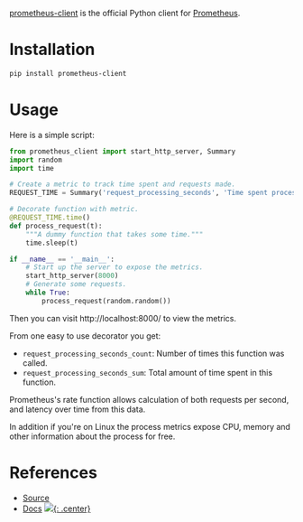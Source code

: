 [prometheus-client](https://github.com/prometheus/client_python) is the official Python client for [Prometheus](prometheus.md).

# Installation

```bash
pip install prometheus-client
```

# Usage

Here is a simple script:

```python
from prometheus_client import start_http_server, Summary
import random
import time

# Create a metric to track time spent and requests made.
REQUEST_TIME = Summary('request_processing_seconds', 'Time spent processing request')

# Decorate function with metric.
@REQUEST_TIME.time()
def process_request(t):
    """A dummy function that takes some time."""
    time.sleep(t)

if __name__ == '__main__':
    # Start up the server to expose the metrics.
    start_http_server(8000)
    # Generate some requests.
    while True:
        process_request(random.random())
```

Then you can visit http://localhost:8000/ to view the metrics.

From one easy to use decorator you get:

- `request_processing_seconds_count`: Number of times this function was called.
- `request_processing_seconds_sum`: Total amount of time spent in this function.

Prometheus's rate function allows calculation of both requests per second, and latency over time from this data.

In addition if you're on Linux the process metrics expose CPU, memory and other information about the process for free.

# References

- [Source](https://github.com/prometheus/client_python)
- [Docs](https://github.com/prometheus/client_python)
[![](not-by-ai.svg){: .center}](https://notbyai.fyi)
